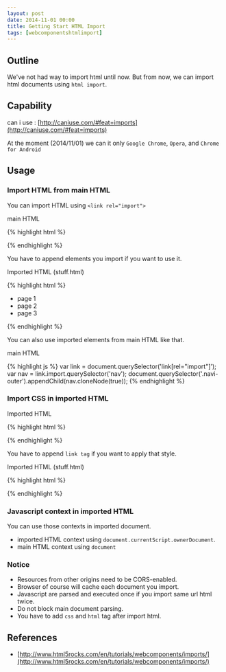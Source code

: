 ```yaml
---
layout: post
date: 2014-11-01 00:00
title: Getting Start HTML Import
tags: [webcomponentshtmlimport]
---
```


## Outline

We've not had way to import html until now. 
But from now, we can import html documents using `html import`.

## Capability

can i use : [http://caniuse.com/#feat=imports](http://caniuse.com/#feat=imports)

At the moment (2014/11/01) we can it only `Google Chrome`, `Opera`, and `Chrome for Android`

## Usage

### Import HTML from main HTML

You can import HTML using `<link rel="import">`

main HTML

{% highlight html %}
<head>
	<link rel="import" href="/path/to/imports/stuff.html">
</head>
{% endhighlight %}

You have to append elements you import if you want to use it.

Imported HTML (stuff.html)

{% highlight html %}
<nav>
	<ul>
		<li>page 1</li>
		<li>page 2</li>
		<li>page 3</li>
	</ul>
</nav>

<script>
	var importDoc = document.currentScript.ownerDocument; // imported HTML
	var mainDoc = document; // main HTML
	var nav = importDoc.querySelector('nav');
	mainDoc.querySelector('.navi-outer').appendChild(nav.cloneNode(true));
</script>
{% endhighlight %}

You can also use imported elements from main HTML like that.

main HTML

{% highlight js %}
var link = document.querySelector('link[rel="import"]');
var nav = link.import.querySelector('nav');
document.querySelector('.navi-outer').appendChild(nav.cloneNode(true));
{% endhighlight %}

### Import CSS in imported HTML

Imported HTML

{% highlight html %}
<link rel="stylesheet" href="/path/to/imports/stuff.css">
{% endhighlight %}
	
You have to append `link tag` if you want to apply that style.

Imported HTML (stuff.html)

{% highlight html %}
<link rel="stylesheet" href="/path/to/imports/stuff.css">
<script>
	var importDoc = document.currentScript.ownerDocument; // imported HTML
	var mainDoc = document; // main HTML
	var style = importDoc.querySelector('link[rel="stylesheet"]');
	mainDoc.head.appendChild(style.cloneNode(true));
</script>
{% endhighlight %}


### Javascript context in imported HTML

You can use those contexts in imported document.

* imported HTML context using `document.currentScript.ownerDocument`.
* main HTML context using `document`

### Notice

* Resources from other origins need to be CORS-enabled.
* Browser of course will cache each document you import.
* Javascript are parsed and executed once if you import same url html twice.
* Do not block main document parsing.
* You have to add `css` and `html` tag after import html.

## References

* [http://www.html5rocks.com/en/tutorials/webcomponents/imports/](http://www.html5rocks.com/en/tutorials/webcomponents/imports/)
